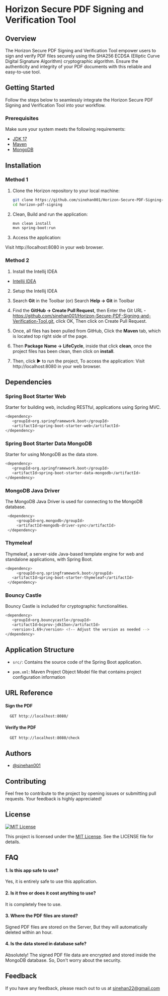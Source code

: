 # Horizon Secure PDF Signing and Verification Tool

## Overview

The Horizon Secure PDF Signing and Verification Tool empower users to sign and verify PDF files securely using the SHA256 ECDSA (Elliptic Curve Digital Signature Algorithm) cryptographic algorithm. Ensure the authenticity and integrity of your PDF documents with this reliable and easy-to-use tool.

## Getting Started

Follow the steps below to seamlessly integrate the Horizon Secure PDF Signing and Verification Tool into your workflow.

### Prerequisites

Make sure your system meets the following requirements:

- [JDK 17](https://www.oracle.com/java/technologies/javase-jdk17-downloads.html)
- [Maven](https://maven.apache.org/download.cgi)
- [MongoDB](https://www.mongodb.com/try/download/community)


## Installation

### Method 1

1. Clone the Horizon repository to your local machine:

   ```bash
   git clone https://github.com/sinehan001/Horizon-Secure-PDF-Signing-and-Verification-Tool.git
   cd horizon-pdf-signing
   ```

2. Clean, Build and run the application:

   ```bash
   mvn clean install
   mvn spring-boot:run
   ```

3. Access the application:

Visit http://localhost:8080 in your web browser.

### Method 2
 
 1. Install the Intellij IDEA

   - [Intellij IDEA](https://www.jetbrains.com/idea/)

 2. Setup the Intellij IDEA

 3. Search **Git** in the Toolbar (or) Search **Help -> Git** in Toolbar 

 4. Find the **GitHub -> Create Pull Request**, then Enter the Git URL - https://github.com/sinehan001/Horizon-Secure-PDF-Signing-and-Verification-Tool.git, click OK, Then click on Create Pull Request.

 5. Once, all files has been pulled from GitHub, Click the **Maven** tab, which is located top right side of the page.

 6. Then **Package Name -> LifeCycle**, inside that click **clean**, once the project files has been clean, then click on **install**.

 7. Then, click ▶ to run the project, To access the application: Visit http://localhost:8080 in your web browser.

## Dependencies

### Spring Boot Starter Web

Starter for building web, including RESTful, applications using Spring MVC.

   ```bash 
   <dependency>
      <groupId>org.springframework.boot</groupId>
      <artifactId>spring-boot-starter-web</artifactId>
   </dependency>
   ```

### Spring Boot Starter Data MongoDB

Starter for using MongoDB as the data store.

   ```bash 
   <dependency>
      <groupId>org.springframework.boot</groupId>
      <artifactId>spring-boot-starter-data-mongodb</artifactId>
   </dependency>
   ```

### MongoDB Java Driver

The MongoDB Java Driver is used for connecting to the MongoDB database.

   ```bash 
	<dependency>
		<groupId>org.mongodb</groupId>
		<artifactId>mongodb-driver-sync</artifactId>
	</dependency>
   ```

### Thymeleaf

Thymeleaf, a server-side Java-based template engine for web and standalone applications, with Spring Boot.

   ```bash
   <dependency>
		<groupId>org.springframework.boot</groupId>
      <artifactId>spring-boot-starter-thymeleaf</artifactId>
	</dependency>
   ```

### Bouncy Castle

Bouncy Castle is included for cryptographic functionalities.

   ```bash 
   <dependency>
      <groupId>org.bouncycastle</groupId>
      <artifactId>bcprov-jdk15on</artifactId>
      <version>1.69</version> <!-- Adjust the version as needed -->
   </dependency>
   ```

## Application Structure

- `src/`: Contains the source code of the Spring Boot application.

- `pom.xml`: Maven Project Object Model file that contains project configuration information
## URL Reference

#### Sign the PDF

```http
  GET http://localhost:8080/
```

#### Verify the PDF

```http
  GET http://localhost:8080/check
```
## Authors

- [@sinehan001](https://www.github.com/sinehan001)


## Contributing

Feel free to contribute to the project by opening issues or submitting pull requests. Your feedback is highly appreciated!


## License 

[![MIT License](https://img.shields.io/badge/License-MIT-green.svg)](https://choosealicense.com/licenses/mit/)


This project is licensed under the [MIT License](https://choosealicense.com/licenses/mit/). See the LICENSE file for details.



## FAQ

#### 1. Is this app safe to use?

Yes, it is entirely safe to use this application.

#### 2. Is it free or does it cost anything to use?

It is completely free to use.

#### 3. Where the PDF files are stored?

Signed PDF files are stored on the Server, But they will automatically deleted within an hour.

#### 4. Is the data stored in database safe?
Absolutely! The signed PDF file data are encrypted and stored inside the MongoDB database. So, Don't worry about the security.


## Feedback

If you have any feedback, please reach out to us at sinehan22@gmail.com

